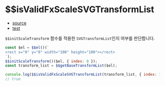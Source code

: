 # \$\$isValidFxScaleSVGTransformList

- [source](./isValidFxScaleSVGTransformList.index.js)
- [test](./isValidFxScaleSVGTransformList.spec.js)

`$$initScaleTransform` 함수를 적용한 `SVGTransformList`인지 여부를 판단합니다.

```javascript
const $el = $$el()(`
<rect x="0" y="0" width="100" height="100"></rect>
`);
$$initScaleTransform()($el, { index: 0 });
const transform_list = $$getBaseTransformList($el);

console.log($$isValidFxScaleSVGTransformList(transform_list, { index: 1 }));
// true
```
